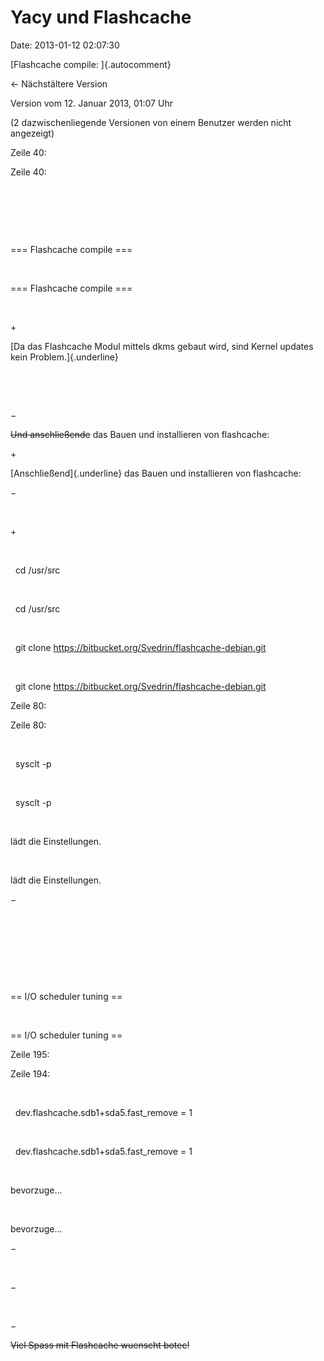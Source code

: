 Yacy und Flashcache
===================

Date: 2013-01-12 02:07:30

[Flashcache compile: ]{.autocomment}

← Nächstältere Version

Version vom 12. Januar 2013, 01:07 Uhr

(2 dazwischenliegende Versionen von einem Benutzer werden nicht
angezeigt)

Zeile 40:

Zeile 40:

 

 

 

<div>

=== Flashcache compile ===

</div>

 

<div>

=== Flashcache compile ===

</div>

 

\+

<div>

[Da das Flashcache Modul mittels dkms gebaut wird, sind Kernel updates
kein Problem.]{.underline}

</div>

 

 

−

<div>

~~Und anschließende~~ das Bauen und installieren von flashcache:

</div>

\+

<div>

[Anschließend]{.underline} das Bauen und installieren von flashcache:

</div>

−

<div>

 

</div>

\+

<div>

</div>

 

<div>

  cd /usr/src

</div>

 

<div>

  cd /usr/src

</div>

 

<div>

  git clone https://bitbucket.org/Svedrin/flashcache-debian.git

</div>

 

<div>

  git clone https://bitbucket.org/Svedrin/flashcache-debian.git

</div>

Zeile 80:

Zeile 80:

 

<div>

  sysclt -p

</div>

 

<div>

  sysclt -p

</div>

 

<div>

lädt die Einstellungen.

</div>

 

<div>

lädt die Einstellungen.

</div>

−

<div>

</div>

 

 

 

 

<div>

== I/O scheduler tuning ==

</div>

 

<div>

== I/O scheduler tuning ==

</div>

Zeile 195:

Zeile 194:

 

<div>

  dev.flashcache.sdb1+sda5.fast\_remove = 1

</div>

 

<div>

  dev.flashcache.sdb1+sda5.fast\_remove = 1

</div>

 

<div>

bevorzuge\...

</div>

 

<div>

bevorzuge\...

</div>

−

<div>

</div>

 

−

<div>

</div>

 

−

<div>

~~Viel Spass mit Flashcache wuenscht botec!~~

</div>

 
